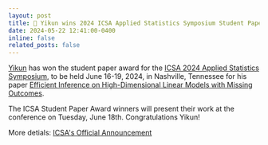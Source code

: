 ```yaml
---
layout: post
title: 🎉 Yikun wins 2024 ICSA Applied Statistics Symposium Student Paper Award 
date: 2024-05-22 12:41:00-0400
inline: false
related_posts: false
---
```


[Yikun](https://zhangyk8.github.io) has won the student paper award for the [ICSA 2024 Applied Statistics Symposium](https://symposium2024.icsa.org), to be held June 16-19, 2024, in Nashville, Tennessee for his paper [Efficient Inference on High-Dimensional Linear Models with Missing Outcomes](https://arxiv.org/abs/2309.06429).

The ICSA Student Paper Award winners will present their work at the conference on Tuesday, June 18th. Congratulations Yikun!

More detials: [ICSA's Official Announcement](https://symposium2024.icsa.org/student-paper-winners/)
